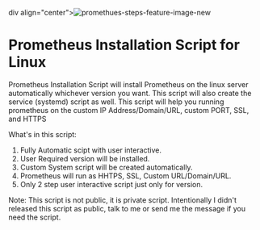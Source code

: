 div align="center">![promethues-steps-feature-image-new](https://github.com/user-attachments/assets/20538513-9a3e-469a-b92a-d244cd1dafbe)</div>

# Prometheus Installation Script for Linux

Prometheus Installation Script will install Prometheus on the linux server automatically whichever version you want. This script will also create the service (systemd) script as well. This script will help you running prometheus on the custom IP Address/Domain/URL, custom PORT, SSL, and HTTPS

What's in this script:
1. Fully Automatic scipt with user interactive.
2. User Required version will be installed.
3. Custom System script will be created automatically.
4. Prometheus will run as HHTPS, SSL, Custom URL/Domain/URL.
5. Only 2 step user interactive script just only for version.

Note: This script is not public, it is private script. Intentionally I didn't released this script as public, talk to me or send me the message if you need the script.
